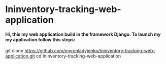 # Ininventory-tracking-web-application

#### Hi, this my web application build in the framework Django. To launch my my application follow this steps:

git clone https://github.com/myronladyjenko/Ininventory-tracking-web-application.git
cd Ininventory-tracking-web-application
